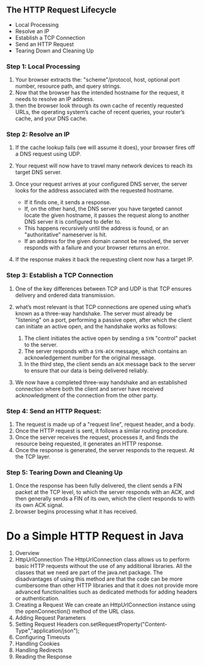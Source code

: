 ## The HTTP Request Lifecycle
- Local Processing
- Resolve an IP
- Establish a TCP Connection
- Send an HTTP Request
- Tearing Down and Cleaning Up

### Step 1: Local Processing

1. Your browser extracts the: "scheme"/protocol, host, optional port number, resource path, and query strings.
2. Now that the browser has the intended hostname for the request, it needs to resolve an IP address.
3. then the browser look through its own cache of recently requested URLs, the operating system’s cache of recent queries, your router’s cache, and your DNS cache.

### Step 2: Resolve an IP

1. If the cache lookup fails (we will assume it does), your browser fires off a DNS request using UDP.
2. Your request will now have to travel many network devices to reach its target DNS server.
3. Once your request arrives at your configured DNS server, the server looks for the address associated with the requested hostname.

   - If it finds one, it sends a response.
   - If, on the other hand, the DNS server you have targeted cannot locate the given hostname, it passes the request along to another DNS server it is configured to defer to.
   - This happens recursively until the address is found, or an "authoritative" nameserver is hit.
   - If an address for the given domain cannot be resolved, the server responds with a failure and your browser returns an error.

4. If the response makes it back the requesting client now has a target IP.

### Step 3: Establish a TCP Connection

1. One of the key differences between TCP and UDP is that TCP ensures delivery and ordered data transmission.

2. what’s most relevant is that TCP connections are opened using what’s known as a three-way handshake. The server must already be "listening" on a port, performing a passive open, after which the client can initiate an active open, and the handshake works as follows:

   1. The client initiates the active open by sending a `SYN` "control" packet to the server.
   2. The server responds with a `SYN-ACK` message, which contains an acknowledgement number for the original message.
   3. In the third step, the client sends an `ACK` message back to the server to ensure that our data is being delivered reliably.

3. We now have a completed three-way handshake and an established connection where both the client and server have received acknowledgment of the connection from the other party.

### Step 4: Send an HTTP Request:

1. The request is made up of a "request line", request header, and a body.
2. Once the HTTP request is sent, it follows a similar routing procedure.
3. Once the server receives the request, processes it, and finds the resource being requested, it generates an HTTP response.
4. Once the response is generated, the server responds to the request. At the TCP layer.

### Step 5: Tearing Down and Cleaning Up

1. Once the response has been fully delivered, the client sends a FIN packet at the TCP level, to which the server responds with an ACK, and then generally sends a FIN of its own, which the client responds to with its own ACK signal.
2. browser begins processing what it has received.


# Do a Simple HTTP Request in Java
1. Overview
2. HttpUrlConnection
The HttpUrlConnection class allows us to perform basic HTTP requests without the use of any additional libraries. All the classes that we need are part of the java.net package.
The disadvantages of using this method are that the code can be more cumbersome than other HTTP libraries and that it does not provide more advanced functionalities such as dedicated methods for adding headers or authentication.
3. Creating a Request
We can create an HttpUrlConnection instance using the openConnection() method of the URL class.
4. Adding Request Parameters
5. Setting Request Headers
   con.setRequestProperty("Content-Type","application/json");
6. Configuring Timeouts
7. Handling Cookies
8. Handling Redirects
9. Reading the Response
